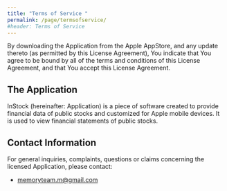 ```yaml
---
title: "Terms of Service "
permalink: /page/termsofservice/
#header: Terms of Service
---
```


By downloading the Application from the Apple AppStore, and any update thereto (as permitted by this License Agreement), You indicate that You agree to be bound by all of the terms and conditions of this License Agreement, and that You accept this License Agreement. 

## The Application
InStock (hereinafter: Application) is a piece of software created to provide financial data of public stocks and customized for Apple mobile devices. It is used to view financial statements of public stocks.


## Contact Information
For general inquiries, complaints, questions or claims concerning the licensed Application, please contact: 
+ memoryteam.m@gmail.com
